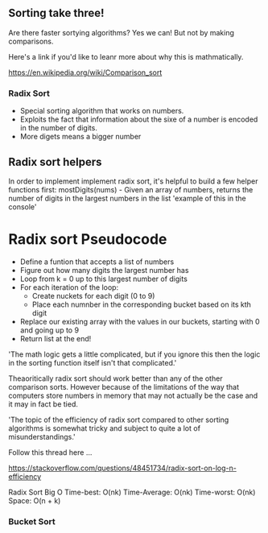## Sorting take three!

Are there faster sortying algorithms? 
Yes we can! But not by making comparisons.

Here's a link if you'd like to leanr more about why this is mathmatically.

https://en.wikipedia.org/wiki/Comparison_sort

### Radix Sort 
- Special sorting algorithm that works on numbers.
- Exploits the fact that information about the sixe of a number is encoded in the number of digits.
- More digets means a bigger number

## Radix sort helpers
In order to implement implement radix sort, it's helpful to build a few helper functions 
first:
mostDigits(nums) - Given an array of numbers, returns the number of digits in the largest numbers in the list
'example of this in the console'

# Radix sort Pseudocode
- Define a funtion that accepts a list of numbers
- Figure out how many digits the largest number has 
- Loop from k = 0 up to this largest number of digits 
- For each iteration of the loop:
	- Create nuckets for each digit (0 to 9)
	- Place each numnber in the corresponding bucket based on its kth digit
-  Replace our existing array with the values in our buckets, starting with 0 and going up to 9
-  Return list at the end!

'The math logic gets a little complicated, but if you ignore this then the logic in the sorting function itself isn't that complicated.'


Theaoritically radix sort should work better than any of the other comparison sorts.
However because of the limitations of the way that computers store numbers in memory that may not actually be the case and it may in fact be tied.


'The topic of the efficiency of radix sort compared to other sorting algorithms is somewhat tricky and subject to quite a lot of misunderstandings.'

Follow this thread here  ...

https://stackoverflow.com/questions/48451734/radix-sort-on-log-n-efficiency

Radix Sort Big O
Time-best: O(nk)
Time-Average: O(nk)
Time-worst: O(nk)
Space: O(n + k) 






### Bucket Sort




